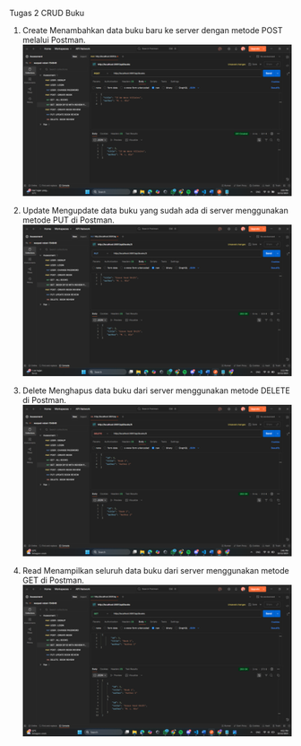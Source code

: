 Tugas 2 CRUD Buku

1. Create 
Menambahkan data buku baru ke server dengan metode POST melalui Postman.
![Create](./ss/Create.png)

2. Update
Mengupdate data buku yang sudah ada di server menggunakan metode PUT di Postman. 
![Update](ss/Update.png)

3. Delete
Menghapus data buku dari server menggunakan metode DELETE di Postman.
![Delete](ss/Delete.png)

4. Read
Menampilkan seluruh data buku dari server menggunakan metode GET di Postman. 
![Read](ss/Read.png)